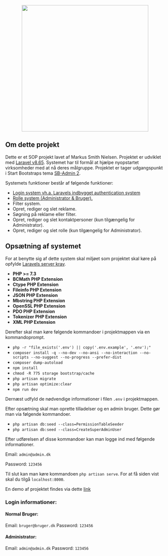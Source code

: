 <p align="center"><a href="http://vps02.r159.dk/CompanyAdvertisement/public" target="_blank"><img src="http://vps02.r159.dk/CompanyAdvertisement/public/images/front.png" width="400"></a></p>

## Om dette projekt

Dette er et SOP projekt lavet af Markus Smith Nielsen. Projektet er udviklet med [Laravel v8.65](https://laravel.com/). Systemet har til formål at hjælpe nyopstartet virksomheder med at nå deres målgruppe.
Projektet er tager udgangspunkt i Start Bootstraps tema [SB-Admin 2](https://startbootstrap.com/theme/sb-admin-2).

Systemets funktioner består af følgende funktioner:

- [Login system vh.a. Laravels indbygget authentication system](https://laravel.com/docs/8.x/authentication)
- [Rolle system (Administrator & Bruger).](https://github.com/spatie/laravel-permission)
- Filter system.
- Opret, rediger og slet reklame.
- Søgning på reklame eller filter.
- Opret, rediger og slet kontaktpersoner (kun tilgængelig for Administrator).
- Opret, rediger og slet rolle (kun tilgængelig for Administrator).

## Opsætning af systemet

For at benytte sig af dette system skal miljøet som projektet skal køre på opfylde [Laravels server krav](https://laravel.com/docs/8.x/deployment#server-requirements).

- **PHP >= 7.3**
- **BCMath PHP Extension**
- **Ctype PHP Extension**
- **Fileinfo PHP Extension**
- **JSON PHP Extension**
- **Mbstring PHP Extension**
- **OpenSSL PHP Extension**
- **PDO PHP Extension**
- **Tokenizer PHP Extension**
- **XML PHP Extension**

Derefter skal man køre følgende kommandoer i projektmappen via en kommandoprompt.

- `php -r "file_exists('.env') || copy('.env.example', '.env');"`
- `composer install -q --no-dev --no-ansi --no-interaction --no-scripts --no-suggest --no-progress --prefer-dist`
- `composer dump-autoload`
- `npm install`
- `chmod -R 775 storage bootstrap/cache`
- `php artisan migrate`
- `php artisan optimize:clear`
- `npm run dev`

Dernæst udfyld de nødvendige informationer i filen `.env` i projektmappen.

Efter opsætning skal man oprette tilladelser og en admin bruger. Dette gør man via følgende kommandoer.
- `php artisan db:seed --class=PermissionTableSeeder`
- `php artisan db:seed --class=CreateSuperAdminUser`

Efter udførelsen af disse kommandoer kan man logge ind med følgende informationer.

Email: `admin@admin.dk`

Password: `123456`

Til slut kan man køre kommandoen `php artisan serve`. For at få siden vist skal du tilgå `localhost:8000`.

En demo af projektet findes via dette [link](http://vps02.r159.dk/CompanyAdvertisement/public/)

### Login informationer:

#### Normal Bruger:
Email: `bruger@bruger.dk` 
Password: `123456`

#### Administrator:
Email: `admin@admin.dk` 
Password: `123456`